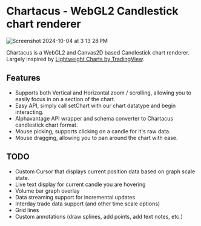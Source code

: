 # Chartacus - WebGL2 Candlestick chart renderer

![Screenshot 2024-10-04 at 3 13 28 PM](https://github.com/user-attachments/assets/989c97e2-bc5d-43be-92e3-3212e5318f46)

Chartacus is a WebGL2 and Canvas2D based Candlestick chart renderer. Largely inspired by [Lightweight Charts by TradingView](https://github.com/tradingview/lightweight-charts).

## Features

- Supports both Vertical and Horizontal zoom / scrolling, allowing you to easily focus in on a section of the chart.
- Easy API, simply call setChart with our chart datatype and begin interacting.
- Alphavantage API wrapper and schema converter to Chartacus candlestick chart format.
- Mouse picking, supports clicking on a candle for it's raw data.
- Mouse dragging, allowing you to pan around the chart with ease.

## TODO

- Custom Cursor that displays current position data based on graph scale state.
- Live text display for current candle you are hovering
- Volume bar graph overlay
- Data streaming support for incremental updates
- Interday trade data support (and other time scale options)
- Grid lines
- Custom annotations (draw splines, add points, add text notes, etc.)
